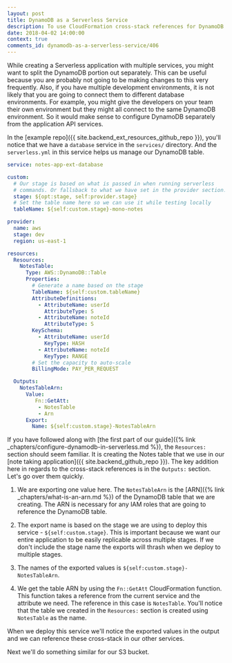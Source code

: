 ```yaml
---
layout: post
title: DynamoDB as a Serverless Service
description: To use CloudFormation cross-stack references for DynamoDB in Serverless we need to "Export" the table name using the "Ref" and the ARN of the table using "Fn::GetAtt".
date: 2018-04-02 14:00:00
context: true
comments_id: dynamodb-as-a-serverless-service/406
---
```


While creating a Serverless application with multiple services, you might want to split the DynamoDB portion out separately. This can be useful because you are probably not going to be making changes to this very frequently. Also, if you have multiple development environments, it is not likely that you are going to connect them to different database environments. For example, you might give the developers on your team their own environment but they might all connect to the same DynamoDB environment. So it would make sense to configure DynamoDB separately from the application API services.

In the [example repo]({{ site.backend_ext_resources_github_repo }}), you'll notice that we have a `database` service in the `services/` directory. And the `serverless.yml` in this service helps us manage our DynamoDB table.

``` yml
service: notes-app-ext-database

custom:
  # Our stage is based on what is passed in when running serverless
  # commands. Or fallsback to what we have set in the provider section.
  stage: ${opt:stage, self:provider.stage}
  # Set the table name here so we can use it while testing locally
  tableName: ${self:custom.stage}-mono-notes

provider:
  name: aws
  stage: dev
  region: us-east-1

resources:
  Resources:
    NotesTable:
      Type: AWS::DynamoDB::Table
      Properties:
        # Generate a name based on the stage
        TableName: ${self:custom.tableName}
        AttributeDefinitions:
          - AttributeName: userId
            AttributeType: S
          - AttributeName: noteId
            AttributeType: S
        KeySchema:
          - AttributeName: userId
            KeyType: HASH
          - AttributeName: noteId
            KeyType: RANGE
        # Set the capacity to auto-scale
        BillingMode: PAY_PER_REQUEST

  Outputs:
    NotesTableArn:
      Value:
         Fn::GetAtt:
          - NotesTable
          - Arn
      Export:
        Name: ${self:custom.stage}-NotesTableArn
```

If you have followed along with [the first part of our guide]({% link _chapters/configure-dynamodb-in-serverless.md %}), the `Resources:` section should seem familiar. It is creating the Notes table that we use in our [note taking application]({{ site.backend_github_repo }}). The key addition here in regards to the cross-stack references is in the `Outputs:` section. Let's go over them quickly.

1. We are exporting one value here. The `NotesTableArn` is the [ARN]({% link _chapters/what-is-an-arn.md %}) of the DynamoDB table that we are creating. The ARN is necessary for any IAM roles that are going to reference the DynamoDB table.

2. The export name is based on the stage we are using to deploy this service - `${self:custom.stage}`. This is important because we want our entire application to be easily replicable across multiple stages. If we don't include the stage name the exports will thrash when we deploy to multiple stages.

3. The names of the exported values is `${self:custom.stage}-NotesTableArn`.

4. We get the table ARN by using the `Fn::GetAtt` CloudFormation function. This function takes a reference from the current service and the attribute we need. The reference in this case is `NotesTable`. You'll notice that the table we created in the `Resources:` section is created using `NotesTable` as the name.

When we deploy this service we'll notice the exported values in the output and we can reference these cross-stack in our other services. 

Next we'll do something similar for our S3 bucket.
